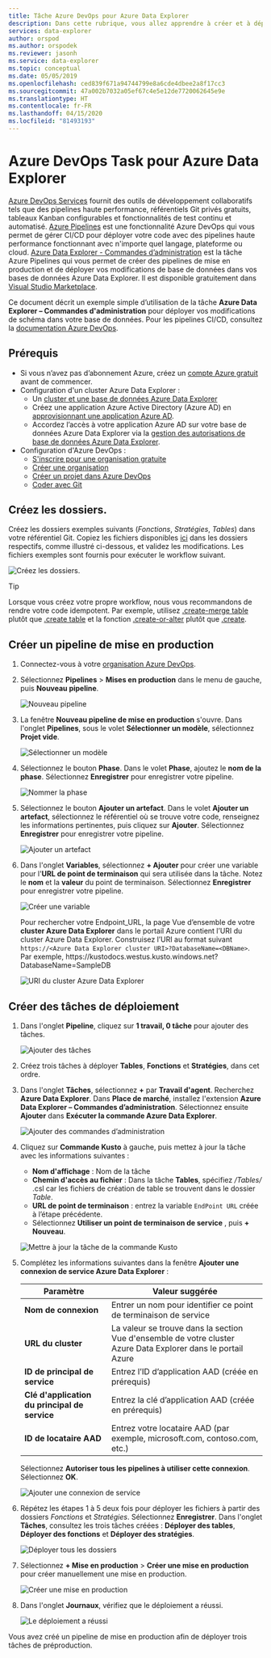 ```yaml
---
title: Tâche Azure DevOps pour Azure Data Explorer
description: Dans cette rubrique, vous allez apprendre à créer et à déployer un pipeline de mise en production
services: data-explorer
author: orspod
ms.author: orspodek
ms.reviewer: jasonh
ms.service: data-explorer
ms.topic: conceptual
ms.date: 05/05/2019
ms.openlocfilehash: ced839f671a94744799e8a6cde4dbee2a8f17cc3
ms.sourcegitcommit: 47a002b7032a05ef67c4e5e12de7720062645e9e
ms.translationtype: HT
ms.contentlocale: fr-FR
ms.lasthandoff: 04/15/2020
ms.locfileid: "81493193"
---
```

# <a name="azure-devops-task-for-azure-data-explorer"></a>Azure DevOps Task pour Azure Data Explorer

[Azure DevOps Services](https://azure.microsoft.com/services/devops/) fournit des outils de développement collaboratifs tels que des pipelines haute performance, référentiels Git privés gratuits, tableaux Kanban configurables et fonctionnalités de test continu et automatisé. [Azure Pipelines](https://azure.microsoft.com/services/devops/pipelines/) est une fonctionnalité Azure DevOps qui vous permet de gérer CI/CD pour déployer votre code avec des pipelines haute performance fonctionnant avec n'importe quel langage, plateforme ou cloud.
[Azure Data Explorer - Commandes d’administration](https://marketplace.visualstudio.com/items?itemName=Azure-Kusto.PublishToADX) est la tâche Azure Pipelines qui vous permet de créer des pipelines de mise en production et de déployer vos modifications de base de données dans vos bases de données Azure Data Explorer. Il est disponible gratuitement dans [Visual Studio Marketplace](https://marketplace.visualstudio.com/).

Ce document décrit un exemple simple d’utilisation de la tâche **Azure Data Explorer – Commandes d'administration** pour déployer vos modifications de schéma dans votre base de données. Pour les pipelines CI/CD, consultez la [documentation Azure DevOps](/azure/devops/user-guide/what-is-azure-devops?view=azure-devops#vsts).

## <a name="prerequisites"></a>Prérequis

* Si vous n’avez pas d’abonnement Azure, créez un [compte Azure gratuit](https://azure.microsoft.com/free/) avant de commencer.
* Configuration d'un cluster Azure Data Explorer :
    * Un [cluster et une base de données Azure Data Explorer](/azure/data-explorer/create-cluster-database-portal)
    * Créez une application Azure Active Directory (Azure AD) en [approvisionnant une application Azure AD](kusto/management/access-control/how-to-provision-aad-app.md).
    * Accordez l’accès à votre application Azure AD sur votre base de données Azure Data Explorer via la [gestion des autorisations de base de données Azure Data Explorer](/azure/data-explorer/manage-database-permissions).
* Configuration d'Azure DevOps :
    * [S'inscrire pour une organisation gratuite](/azure/devops/user-guide/sign-up-invite-teammates?view=azure-devops)
    * [Créer une organisation](/azure/devops/organizations/accounts/create-organization?view=azure-devops)
    * [Créer un projet dans Azure DevOps](/azure/devops/organizations/projects/create-project?view=azure-devops)
    * [Coder avec Git](/azure/devops/user-guide/code-with-git?view=azure-devops)

## <a name="create-folders"></a>Créez les dossiers.

Créez les dossiers exemples suivants (*Fonctions*, *Stratégies*, *Tables*) dans votre référentiel Git. Copiez les fichiers disponibles [ici](https://github.com/Azure/azure-kusto-docs-samples/tree/master/DevOps_release_pipeline) dans les dossiers respectifs, comme illustré ci-dessous, et validez les modifications. Les fichiers exemples sont fournis pour exécuter le workflow suivant.

![Créez les dossiers.](media/devops/create-folders.png)

> [!TIP]
> Lorsque vous créez votre propre workflow, nous vous recommandons de rendre votre code idempotent. Par exemple, utilisez [.create-merge table](kusto/management/create-table-command.md#create-merge-table) plutôt que [.create table](kusto/management/create-table-command.md) et la fonction [.create-or-alter](kusto/management/create-alter-function.md) plutôt que [.create](kusto/management/create-function.md).

## <a name="create-a-release-pipeline"></a>Créer un pipeline de mise en production

1. Connectez-vous à votre [organisation Azure DevOps](https://dev.azure.com/).
1. Sélectionnez **Pipelines** > **Mises en production** dans le menu de gauche, puis **Nouveau pipeline**.

    ![Nouveau pipeline](media/devops/new-pipeline.png)

1. La fenêtre **Nouveau pipeline de mise en production** s'ouvre. Dans l'onglet **Pipelines**, sous le volet **Sélectionner un modèle**, sélectionnez **Projet vide**.

     ![Sélectionner un modèle](media/devops/select-template.png)

1. Sélectionnez le bouton **Phase**. Dans le volet **Phase**, ajoutez le **nom de la phase**. Sélectionnez **Enregistrer** pour enregistrer votre pipeline.

    ![Nommer la phase](media/devops/stage-name.png)

1. Sélectionnez le bouton **Ajouter un artefact**. Dans le volet **Ajouter un artefact**, sélectionnez le référentiel où se trouve votre code, renseignez les informations pertinentes, puis cliquez sur **Ajouter**. Sélectionnez **Enregistrer** pour enregistrer votre pipeline.

    ![Ajouter un artefact](media/devops/add-artifact.png)

1. Dans l'onglet **Variables**, sélectionnez **+ Ajouter** pour créer une variable pour l'**URL de point de terminaison** qui sera utilisée dans la tâche. Notez le **nom** et la **valeur** du point de terminaison. Sélectionnez **Enregistrer** pour enregistrer votre pipeline. 

    ![Créer une variable](media/devops/create-variable.png)

    Pour rechercher votre Endpoint_URL, la page Vue d’ensemble de votre **cluster Azure Data Explorer** dans le portail Azure contient l’URI du cluster Azure Data Explorer. Construisez l’URI au format suivant `https://<Azure Data Explorer cluster URI>?DatabaseName=<DBName>`.  Par exemple, https:\//kustodocs.westus.kusto.windows.net?DatabaseName=SampleDB

    ![URI du cluster Azure Data Explorer](media/devops/adx-cluster-uri.png)

## <a name="create-tasks-to-deploy"></a>Créer des tâches de déploiement

1. Dans l'onglet **Pipeline**, cliquez sur **1 travail, 0 tâche** pour ajouter des tâches. 

    ![Ajouter des tâches](media/devops/add-task.png)

1. Créez trois tâches à déployer **Tables**, **Fonctions** et **Stratégies**, dans cet ordre. 

1. Dans l'onglet **Tâches**, sélectionnez **+** par **Travail d'agent**. Recherchez **Azure Data Explorer**. Dans **Place de marché**, installez l'extension **Azure Data Explorer – Commandes d’administration**. Sélectionnez ensuite **Ajouter** dans **Exécuter la commande Azure Data Explorer**.

     ![Ajouter des commandes d’administration](media/devops/add-admin-commands.png)

1. Cliquez sur **Commande Kusto** à gauche, puis mettez à jour la tâche avec les informations suivantes :
    * **Nom d'affichage** : Nom de la tâche
    * **Chemin d'accès au fichier** : Dans la tâche **Tables**, spécifiez */Tables/* .csl car les fichiers de création de table se trouvent dans le dossier *Table*.
    * **URL de point de terminaison** : entrez la variable `EndPoint URL` créée à l’étape précédente.
    * Sélectionnez **Utiliser un point de terminaison de service** , puis **+ Nouveau**.

    ![Mettre à jour la tâche de la commande Kusto](media/devops/kusto-command-task.png)

1. Complétez les informations suivantes dans la fenêtre **Ajouter une connexion de service Azure Data Explorer** :

    |Paramètre  |Valeur suggérée  |
    |---------|---------|
    |**Nom de connexion**     |    Entrer un nom pour identifier ce point de terminaison de service     |
    |**URL du cluster**    |    La valeur se trouve dans la section Vue d'ensemble de votre cluster Azure Data Explorer dans le portail Azure | 
    |**ID de principal de service**    |    Entrez l’ID d’application AAD (créée en prérequis)     |
    |**Clé d'application du principal de service**     |    Entrez la clé d’application AAD (créée en prérequis)    |
    |**ID de locataire AAD**    |      Entrez votre locataire AAD (par exemple, microsoft.com, contoso.com, etc.)    |

    Sélectionnez **Autoriser tous les pipelines à utiliser cette connexion**. Sélectionnez **OK**.

    ![Ajouter une connexion de service](media/devops/add-service-connection.png)

1. Répétez les étapes 1 à 5 deux fois pour déployer les fichiers à partir des dossiers *Fonctions* et *Stratégies*. Sélectionnez **Enregistrer**. Dans l'onglet **Tâches**, consultez les trois tâches créées : **Déployer des tables**, **Déployer des fonctions** et **Déployer des stratégies**.

    ![Déployer tous les dossiers](media/devops/deploy-all-folders.png)

1. Sélectionnez **+ Mise en production** > **Créer une mise en production** pour créer manuellement une mise en production.

    ![Créer une mise en production](media/devops/create-release.png)

1. Dans l'onglet **Journaux**, vérifiez que le déploiement a réussi.

    ![Le déploiement a réussi](media/devops/deployment-successful.png)

Vous avez créé un pipeline de mise en production afin de déployer trois tâches de préproduction.